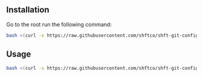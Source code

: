 ## Installation
Go to the root run the following command:
```bash
bash <(curl -s https://raw.githubusercontent.com/shftco/shft-git-config/main/gitconfig/script.sh) <username> <email>
```

## Usage
```bash
bash <(curl -s https://raw.githubusercontent.com/shftco/shft-git-config/main/gitconfig/script.sh) shft tech@shft.co
```
